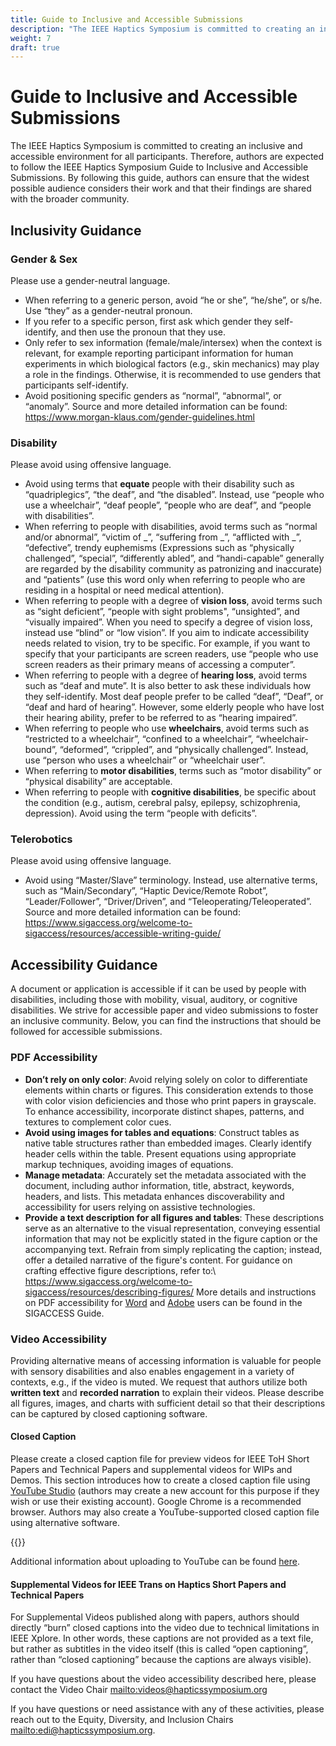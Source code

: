 ```yaml
---
title: Guide to Inclusive and Accessible Submissions
description: "The IEEE Haptics Symposium is committed to creating an inclusive and accessible environment for all participants. Therefore, authors are expected to follow the IEEE Haptics Symposium Guide to Inclusive and Accessible Submissions. By following this guide, authors can ensure that the widest possible audience considers their work and that their findings are shared with the broader community.\r\n"
weight: 7
draft: true
---
```

# Guide to Inclusive and Accessible Submissions

The IEEE Haptics Symposium is committed to creating an inclusive and accessible environment for all participants. Therefore, authors are expected to follow the IEEE Haptics Symposium Guide to Inclusive and Accessible Submissions. By following this guide, authors can ensure that the widest possible audience considers their work and that their findings are shared with the broader community.

## Inclusivity Guidance

### Gender & Sex

Please use a gender-neutral language. 

* When referring to a generic person, avoid “he or she”, “he/she”, or s/he. Use “they” as a gender-neutral pronoun.
* If you refer to a specific person, first ask which gender they self-identify, and then use the pronoun that they use.
* Only refer to sex information (female/male/intersex) when the context is relevant, for example reporting participant information for human experiments in which biological factors (e.g.,  skin mechanics) may play a role in the findings. Otherwise, it is recommended to use genders that participants self-identify.
* Avoid positioning specific genders as “normal”, “abnormal”, or “anomaly”. 
  Source and more detailed information can be found:\
  <https://www.morgan-klaus.com/gender-guidelines.html>

### Disability

Please avoid using offensive language.

* Avoid using terms that **equate** people with their disability such as “quadriplegics”, “the deaf”, and “the disabled”. Instead, use “people who use a wheelchair”, “deaf people”, “people who are deaf”, and “people with disabilities”.
* When referring to people with disabilities, avoid terms such as “normal and/or abnormal”, “victim of  \_”, “suffering from \_”, “afflicted with \_”, “defective”, trendy euphemisms (Expressions such as “physically challenged”, “special”, “differently abled”, and “handi-capable” generally are regarded by the disability community as patronizing and inaccurate) and “patients” (use this word only when referring to people who are residing in a hospital or need medical attention).
* When referring to people with a degree of **vision loss**, avoid terms such as “sight deficient”, “people with sight problems", “unsighted”, and “visually impaired”. When you need to specify a degree of vision loss, instead use “blind” or “low vision”. If you aim to indicate accessibility needs related to vision, try to be specific. For example, if you want to specify that your participants are screen readers, use “people who use screen readers as their primary means of accessing a computer”.
* When referring to people with a degree of **hearing loss**, avoid terms such as “deaf and mute”. It is also better to ask these individuals how they self-identify. Most deaf people prefer to be called “deaf”, “Deaf”, or “deaf and hard of hearing”. However, some elderly people who have lost their hearing ability, prefer to be referred to as “hearing impaired”.
* When referring to people who use **wheelchairs**, avoid terms such as “restricted to a wheelchair”, “confined to a wheelchair”, “wheelchair-bound”, “deformed”, “crippled”, and “physically challenged”. Instead, use “person who uses a wheelchair” or “wheelchair user”.
* When referring to **motor disabilities**, terms such as “motor disability” or “physical disability” are acceptable.
* When referring to people with **cognitive disabilities**, be specific about the condition (e.g., autism, cerebral palsy, epilepsy, schizophrenia, depression). Avoid using the term “people with deficits”.

### Telerobotics

Please avoid using offensive language. 

* Avoid using “Master/Slave” terminology. Instead, use alternative terms, such as “Main/Secondary”, “Haptic Device/Remote Robot”, “Leader/Follower”, “Driver/Driven”, and “Teleoperating/Teleoperated”. 
  Source and more detailed information can be found:\
  <https://www.sigaccess.org/welcome-to-sigaccess/resources/accessible-writing-guide/>

## Accessibility Guidance

A document or application is accessible if it can be used by people with disabilities, including those with mobility, visual, auditory, or cognitive disabilities. We strive for accessible paper and video submissions to foster an inclusive community. Below, you can find the instructions that should be followed for accessible submissions.

### PDF Accessibility

* **Don’t rely on only color**: Avoid relying solely on color to differentiate elements within charts or figures. This consideration extends to those with color vision deficiencies and those who print papers in grayscale. To enhance accessibility, incorporate distinct shapes, patterns, and textures to complement color cues.
* **Avoid using images for tables and equations**: Construct tables as native table structures rather than embedded images. Clearly identify header cells within the table. Present equations using appropriate markup techniques, avoiding images of equations.
* **Manage metadata**: Accurately set the metadata associated with the document, including author information, title, abstract, keywords, headers, and lists. This metadata enhances discoverability and accessibility for users relying on assistive technologies.
* **Provide a text description for all figures and tables**: These descriptions serve as an alternative to the visual representation, conveying essential information that may not be explicitly stated in the figure caption or the accompanying text. Refrain from simply replicating the caption; instead, offer a detailed narrative of the figure's content. For guidance on crafting effective figure descriptions, refer to:\  <https://www.sigaccess.org/welcome-to-sigaccess/resources/describing-figures/>
  More details and instructions on PDF accessibility for [Word](https://www.sigaccess.org/welcome-to-sigaccess/resources/acm-submission-with-ms-word/) and [Adobe](https://www.sigaccess.org/welcome-to-sigaccess/resources/accessible-pdf-author-guide/) users can be found in the SIGACCESS Guide.


### Video Accessibility

Providing alternative means of accessing information is valuable for people with sensory disabilities and also enables engagement in a variety of contexts, e.g., if the video is muted. 
We request that authors utilize both **written text** and **recorded narration** to explain their videos. Please describe all figures, images, and charts with sufficient detail so that their descriptions can be captured by closed captioning software.

#### Closed Caption

Please create a closed caption file for preview videos for IEEE ToH Short Papers and Technical Papers and supplemental videos for WIPs and Demos. This section introduces how to create a closed caption file using [YouTube Studio](https://studio.youtube.com/channel/UCSLexDpxUfL44AB_341V3lg) (authors may create a new account for this purpose if they wish or use their existing account). Google Chrome is a recommended browser. Authors may also create a YouTube-supported closed caption file using alternative software.

{{<closedCaptionInstruction>}}

Additional information about uploading to YouTube can be found [here](https://support.google.com/youtube/answer/57407#zippy=%2Cdetails%2Cmonetization%2Cad-suitability%2Cvideo-elements).

#### Supplemental Videos for IEEE Trans on Haptics Short Papers and Technical Papers

For Supplemental Videos published along with papers, authors should directly “burn” closed captions into the video due to technical limitations in IEEE Xplore. In other words, these captions are not provided as a text file, but rather as subtitles in the video itself (this is called “open captioning”, rather than “closed captioning” because the captions are always visible).

If you have questions about the video accessibility described here, please contact the Video Chair <mailto:videos@hapticssymposium.org>

If you have questions or need assistance with any of these activities, please reach out to the Equity, Diversity, and Inclusion Chairs <mailto:edi@hapticssymposium.org>.

